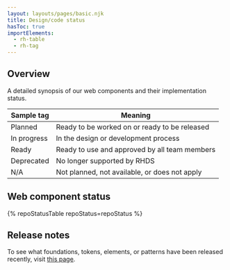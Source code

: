 ```yaml
---
layout: layouts/pages/basic.njk
title: Design/code status
hasToc: true
importElements:
  - rh-table
  - rh-tag
---
```


<link rel="stylesheet" href="{{ '/assets/packages/@rhds/elements/elements/rh-table/rh-table-lightdom.css' | url }}">

<section aria-labelledby="overview">

## Overview

A detailed synopsis of our web components and their implementation status.

  <rh-table class="component-status-table">
    <table>
      <colgroup>
        <col />
        <col />
      </colgroup>
      <thead>
        <tr>
          <th scope="col" data-label="Sample tag">Sample tag</th>
          <th scope="col" data-label="Meaning">Meaning</th>
        </tr>
      </thead>
      <tbody>
        <tr>
          <td data-label="Sample tag">
            <span>
              <rh-tag variant="filled" color="gray" icon="notification-fill">
                Planned
              </rh-tag>
            </span>
          </td>
          <td data-label="Meaning">Ready to be worked on or ready to be released</td>
        </tr>
        <tr>
          <td data-label="Sample tag">
            <span>
              <rh-tag variant="outline" color="green" icon="harvey-ball-50">
                In progress
              </rh-tag>
            </span>
          </td>
          <td data-label="Meaning">In the design or development process</td>
        </tr>
        <tr>
          <td data-label="Sample tag">
            <span>
              <rh-tag variant="filled" color="green" icon="check-circle-fill">
                Ready
              </rh-tag>
            </span>
          </td>
          <td data-label="Meaning">Ready to use and approved by all team members</td>
        </tr>
        <tr>
          <td data-label="Sample tag">
            <span>
              <rh-tag variant="filled" color="orange" icon="close-circle-fill">
                Deprecated
              </rh-tag>
            </span>
          </td>
          <td data-label="Meaning">No longer supported by RHDS</td>
        </tr>
        <tr>
          <td data-label="Sample tag">
            <span>
              <rh-tag variant="outline" color="gray" icon="ban">
                N/A
              </rh-tag>
            </span>
          </td>
          <td data-label="Meaning">Not planned, not available, or does not apply</td>
        </tr>
      </tbody>
    </table>
  </rh-table>
</section>

<section aria-labelledby="web-component-status">

## Web component status

{% repoStatusTable repoStatus=repoStatus %}

</section>

<uxdot-feedback>
  <h2>Release notes</h2>
  <p>To see what foundations, tokens, elements, or patterns have been released recently, visit <a href="/release-notes/">this page</a>.</p>
</uxdot-feedback>
